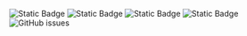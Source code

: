 ![Static Badge](https://img.shields.io/badge/blacklists-60-000000) ![Static Badge](https://img.shields.io/badge/blacklisted-2535170-cc0000) ![Static Badge](https://img.shields.io/badge/whitelisted-2244-00CC00) ![Static Badge](https://img.shields.io/badge/streaming_blacklist-28107-000000) ![GitHub issues](https://img.shields.io/github/issues/fabriziosalmi/blacklists)
